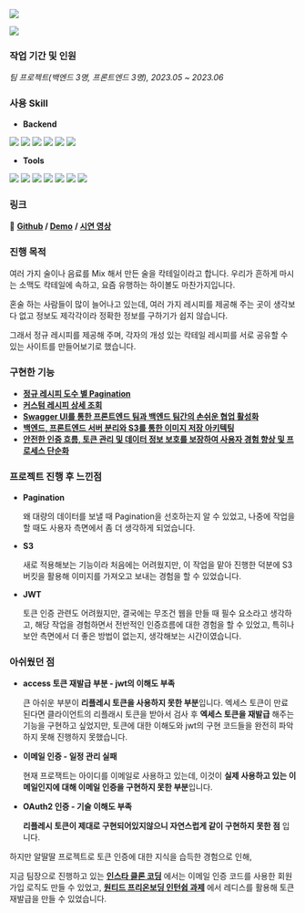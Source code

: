 ![](https://github.com/Heo-y-y/development-blog/assets/112863029/a597076e-53a8-4535-a094-af1d2849a180)

![](https://github.com/Heo-y-y/development-blog/assets/112863029/e555fdbd-5735-4adf-9fe0-93f52b657c74)

### 작업 기간 및 인원
*팀 프로젝트(백엔드 3명, 프론트엔드 3명), 2023.05 ~ 2023.06*

### 사용 Skill
- **Backend**

![](https://img.shields.io/badge/SpringBoot-6DB33F.svg?&style=for-the-badge&logo=SpringBoot&logoColor=white)
<img src="https://img.shields.io/badge/Java11-007396?style=for-the-badge&logo=Conda-Forge&logoColor=white">
![](https://img.shields.io/badge/MySQL-4479A1.svg?&style=for-the-badge&logo=MySQL&logoColor=white)
![](https://img.shields.io/badge/SpringSecurity-6DB33F.svg?&style=for-the-badge&logo=SpringSecurity&logoColor=white)
![](https://img.shields.io/badge/AmazonS3-569A31.svg?&style=for-the-badge&logo=amazons3&logoColor=white)
<img src="https://img.shields.io/badge/jsonwebtokens-000000?style=for-the-badge&logo=jsonwebtokens&logoColor=white">

- **Tools**

![](https://img.shields.io/badge/GitHub-181717.svg?&style=for-the-badge&logo=github&logoColor=white)
![](https://img.shields.io/badge/git-F05032?style=for-the-badge&logo=git&logoColor=white)
![](https://img.shields.io/badge/intellij-000000.svg?&style=for-the-badge&logo=intellijidea&logoColor=white)
![](https://img.shields.io/badge/Swagger-85EA2D.svg?&style=for-the-badge&logo=swagger&logoColor=black)
![](https://img.shields.io/badge/Postman-ff6c37.svg?&style=for-the-badge&logo=Postman&logoColor=white)
![](https://img.shields.io/badge/discord-5865F2?style=for-the-badge&-logo=discord&logoColor=white)
![](https://img.shields.io/badge/notion-000000?style=for-the-badge&logo=notion&logoColor=white)


### 링크
📎 **[Github](https://github.com/Heo-y-y/cocktail_project) / [Demo](http://resevilleage-bukit.s3-website.ap-northeast-2.amazonaws.com)** **/ [시연 영상](https://youtu.be/hv4089oai4o)**

### 진행 목적
여러 가지 술이나 음료를 Mix 해서 만든 술을 칵테일이라고 합니다. 우리가 흔하게 마시는 소맥도 칵테일에 속하고, 요즘 유행하는 하이볼도 마찬가지입니다.

혼술 하는 사람들이 많이 늘어나고 있는데, 여러 가지 레시피를 제공해 주는 곳이 생각보다 없고 정보도 제각각이라 정확한 정보를 구하기가 쉽지 않습니다.

그래서 정규 레시피를 제공해 주며, 각자의 개성 있는 칵테일 레시피를 서로 공유할 수 있는 사이트를 만들어보기로 했습니다.

### 구현한 기능

- **[정규 레시피 도수 별 Pagination](정규레시피.md)**
- **[커스텀 레시피 상세 조회](커스텀레시피.md)**
- **[Swagger UI를 통한 프론트엔드 팀과 백엔드 팀간의 손쉬운 협업 활성화](Swagger.md)**
- **[백엔드, 프론트엔드 서버 분리와 S3를 통한 이미지 저장 아키텍팅](S3.md)**
- **[안전한 인증 흐름, 토큰 관리 및 데이터 정보 보호를 보장하여 사용자 경험 향상 및 프로세스 단순화](인증흐름.md)**

### 프로젝트 진행 후 느낀점

- **Pagination**
    
    왜 대량의 데이터를 보낼 때 Pagination을 선호하는지 알 수 있었고, 나중에 작업을 할 때도 사용자 측면에서 좀 더 생각하게 되었습니다.
    
- **S3**
    
    새로 적용해보는 기능이라 처음에는 어려웠지만, 이 작업을 맡아 진행한 덕분에 S3 버킷을 활용해 이미지를 가져오고 보내는 경험을 할 수 있었습니다.
    
- **JWT**
    
    토큰 인증 관련도 어려웠지만, 결국에는 무조건 웹을 만들 때 필수 요소라고 생각하고, 해당 작업을 경험하면서 전반적인 인증흐름에 대한 경험을 할 수 있었고, 특히나 보안 측면에서 더 좋은 방법이 없는지, 생각해보는 시간이였습니다.

### 아쉬웠던 점

- **access 토큰 재발급 부분 - jwt의 이해도 부족**
    
    큰 아쉬운 부분이 **리플레시 토큰을 사용하지 못한 부분**입니다. 엑세스 토큰이 만료 된다면 클라이언트의 리플래시 토큰을 받아서 검사 후 **엑세스 토큰을 재발급** 해주는 기능을 구현하고 싶었지만, 토큰에 대한 이해도와 jwt의 구현 코드들을 완전히 파악하지 못해 진행하지 못했습니다.
    
- **이메일 인증 - 일정 관리 실패**
    
    현재 프로잭트는 아이디를 이메일로 사용하고 있는데, 이것이 **실제 사용하고 있는 이메일인지에 대해 이메일 인증을 구현하지 못한 부분**입니다.
    
- **OAuth2 인증 - 기술 이해도 부족**
    
    **리플레시 토큰이 제대로 구현되어있지않으니 자연스럽게 같이 구현하지 못한 점** 입니다.

하지만 알딸딸 프로젝트로 토큰 인증에 대한 지식을 습득한 경험으로 인해,

지금 팀장으로 진행하고 있는 **[인스타 클론 코딩](https://github.com/Instagram-clone-project-team/Instagram-clone/pulls?q=is%3Apr+author%3A%40me+is%3Aclosed)** 에서는 이메일 인증 코드를 사용한 회원가입 로직도 만들 수 있었고, **[원티드 프리온보딩 인턴쉽 과제](https://github.com/Heo-y-y/wanted-pre-onboarding-backend)** 에서 레디스를 활용해 토큰 재발급을 만들 수 있었습니다.

